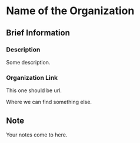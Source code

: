 # Name of the Organization

## Brief Information

### Description

Some description.

### Organization Link

This one should be url.

Where we can find something else.

## Note

Your notes come to here.
